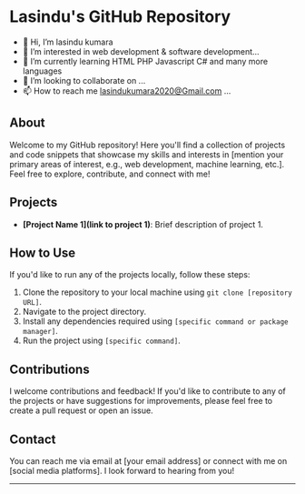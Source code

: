 # Lasindu's GitHub Repository

- 👋 Hi, I’m lasindu kumara
- 👀 I’m interested in web development & software development...
- 🌱 I’m currently learning HTML PHP Javascript C# and many more languages 
- 💞️ I’m looking to collaborate on ...
- 📫 How to reach me lasindukumara2020@Gmail.com ...


## About
Welcome to my GitHub repository! Here you'll find a collection of projects and code snippets that showcase my skills and interests in [mention your primary areas of interest, e.g., web development, machine learning, etc.]. Feel free to explore, contribute, and connect with me!

## Projects
- **[Project Name 1](link to project 1)**: Brief description of project 1.

## How to Use
If you'd like to run any of the projects locally, follow these steps:
1. Clone the repository to your local machine using `git clone [repository URL]`.
2. Navigate to the project directory.
3. Install any dependencies required using `[specific command or package manager]`.
4. Run the project using `[specific command]`.

## Contributions
I welcome contributions and feedback! If you'd like to contribute to any of the projects or have suggestions for improvements, please feel free to create a pull request or open an issue.

## Contact
You can reach me via email at [your email address] or connect with me on [social media platforms]. I look forward to hearing from you!

---



<!---
lasindukumara/lasindukumara is a ✨ special ✨ repository because its `README.md` (this file) appears on your GitHub profile.
You can click the Preview link to take a look at your changes.
--->
